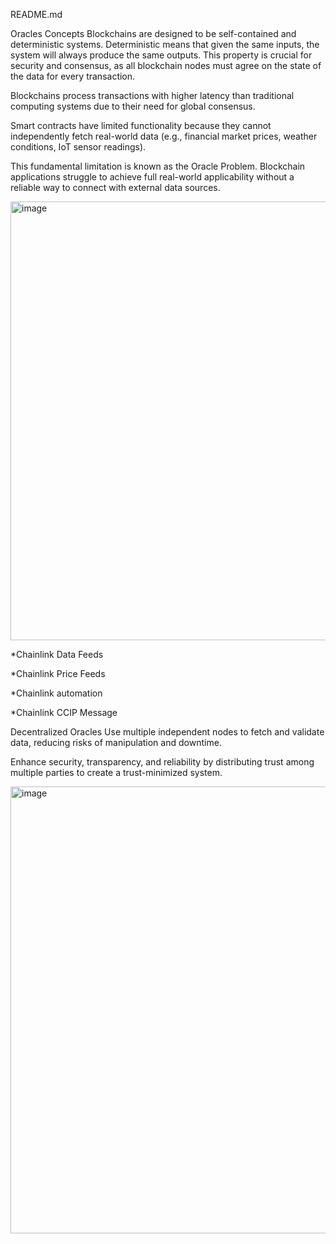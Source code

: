 README.md

Oracles Concepts
Blockchains are designed to be self-contained and deterministic systems. Deterministic means that given the same inputs, the system will always produce the same outputs. This property is crucial for security and consensus, as all blockchain nodes must agree on the state of the data for every transaction.

Blockchains process transactions with higher latency than traditional computing systems due to their need for global consensus.

Smart contracts have limited functionality because they cannot independently fetch real-world data (e.g., financial market prices, weather conditions, IoT sensor readings).

This fundamental limitation is known as the Oracle Problem. Blockchain applications struggle to achieve full real-world applicability without a reliable way to connect with external data sources.

<img width="1600" height="702" alt="image" src="https://github.com/user-attachments/assets/aeb72a88-3f33-4c93-8ca9-1792f2d1c5b1" />


*Chainlink Data Feeds

*Chainlink Price Feeds

*Chainlink automation 

*Chainlink CCIP Message

Decentralized Oracles
Use multiple independent nodes to fetch and validate data, reducing risks of manipulation and downtime.

Enhance security, transparency, and reliability by distributing trust among multiple parties to create a trust-minimized system.

<img width="1600" height="715" alt="image" src="https://github.com/user-attachments/assets/062cfd5b-e879-434d-b2ef-71bf7e96976a" />






